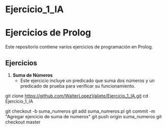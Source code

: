 # Ejercicio_1_IA
# Ejercicios de Prolog

Este repositorio contiene varios ejercicios 
de programación en Prolog.

## Ejercicios

1. **Suma de Números**
   - Este ejercicio incluye un predicado que suma dos números
     y un predicado de prueba para verificar su funcionamiento.

 git clone https://github.com/WalterLopezValiete/Ejercicio_1_IA.git
 cd Ejercicio_1_IA

 git checkout -b suma_numeros
 git add suma_numeros.pl
 git commit -m "Agregar ejercicio de suma de numeros"
 git push origin suma_numeros
 git checkout master
